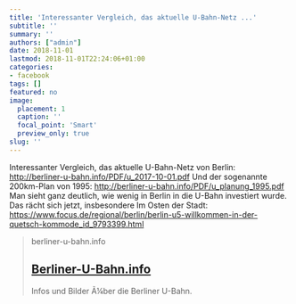 ```yaml
---
title: 'Interessanter Vergleich, das aktuelle U-Bahn-Netz ...'
subtitle: ''
summary: ''
authors: ["admin"]
date: 2018-11-01
lastmod: 2018-11-01T22:24:06+01:00
categories:
- facebook
tags: []
featured: no
image:
  placement: 1
  caption: ''
  focal_point: 'Smart'
  preview_only: true
slug: ''
---
```

Interessanter Vergleich, das aktuelle U-Bahn-Netz von Berlin: http://berliner-u-bahn.info/PDF/u_2017-10-01.pdf
Und der sogenannte 200km-Plan von 1995: 
http://berliner-u-bahn.info/PDF/u_planung_1995.pdf
Man sieht ganz deutlich, wie wenig in Berlin in die U-Bahn investiert wurde. Das rächt sich jetzt, insbesondere Im Osten der Stadt: https://www.focus.de/regional/berlin/berlin-u5-willkommen-in-der-quetsch-kommode_id_9793399.html
> berliner-u-bahn.info
> ## [Berliner-U-Bahn.info](http://berliner-u-bahn.info/200km.php)
>
>Infos und Bilder Ã¼ber die Berliner U-Bahn.

